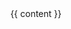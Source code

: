 <!doctype html>
<html lang="en">
  <head>
    <meta charset="utf-8">
    <title>{{ page.title }}</title>
  </head>
  <body style="direction: rtl">
    {{ content }}
  </body>
</html>
